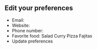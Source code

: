 Edit your preferences
---------------------

-   Email:
-   Website:
-   Phone number:
-   Favorite food: Salad Curry Pizza Fajitas
-   Update preferences
